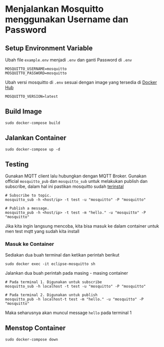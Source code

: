 # Menjalankan Mosquitto menggunakan Username dan Password

## Setup Environment Variable
Ubah file `example.env` menjadi `.env` dan ganti Password di `.env`
```
MOSQUITTO_USERNAME=mosquitto
MOSQUITTO_PASSWORD=mosquitto
```
Ubah versi mosquitto di `.env` sesuai dengan image yang tersedia di [Docker Hub](https://hub.docker.com/)
```
MOSQUITTO_VERSION=latest
```
## Build Image
```
sudo docker-compose build
```
## Jalankan Container
```
sudo docker-compose up -d
```

## Testing
Gunakan MQTT client lalu hubungkan dengan MQTT Broker. Gunakan official `mosquitto_pub` dan `mosquitto_sub` untuk melakukan publish dan subscribe, dalam hal ini pastikan mosquitto sudah [terinstal](https://www.digitalocean.com/community/tutorials/how-to-install-and-secure-the-mosquitto-mqtt-messaging-broker-on-ubuntu-18-04)

```
# Subscribe to topic.
mosquitto_sub -h <host/ip> -t test -u "mosquitto" -P "mosquitto"

# Publish a message.
mosquitto_pub -h <host/ip> -t test -m "hello." -u "mosquitto" -P "mosquitto"
```

Jika kita ingin langsung mencoba, kita bisa masuk ke dalam container untuk men test mqtt yang sudah kita install
### Masuk ke Container
Sediakan dua buah terminal dan ketikan perintah berikut
```
sudo docker exec -it eclipse-mosquitto sh
```

Jalankan dua buah perintah pada masing - masing container
```
# Pada terminal 1. Digunakan untuk subscribe
mosquitto_sub -h localhost -t test -u "mosquitto" -P "mosquitto"

# Pada terminal 2. Digunakan untuk publish
mosquitto_pub -h localhost-t test -m "hello." -u "mosquitto" -P "mosquitto"
```
Maka seharusnya akan muncul message `hello` pada terminal 1

## Menstop Container
```
sudo docker-compose down
```